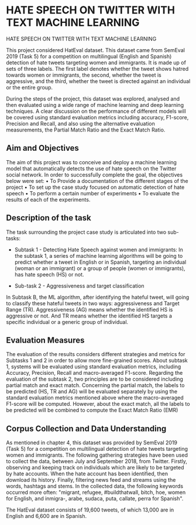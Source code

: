 # HATE SPEECH ON TWITTER WITH TEXT MACHINE LEARNING
 HATE SPEECH ON TWITTER WITH TEXT MACHINE LEARNING

This project considered HatEval dataset. This dataset came from SemEval 2019 (Task 5) for a competition on multilingual (English and Spanish) detection of hate tweets targeting women and immigrants. It is made up of sets of three labels. The first label denotes whether the tweet shows hatred towards women or immigrants, the second, whether the tweet is aggressive, and the third, whether the tweet is directed against an individual or the entire group.

During the steps of the project, this dataset was explored, analysed and then evaluated using a wide range of machine learning and deep learning techniques.
A clear discussion on the performance of different models will be covered using standard evaluation metrics including accuracy, F1-score, Precision and Recall, and also using the alternative evaluation measurements, the Partial Match Ratio and the Exact Match Ratio.

## Aim and Objectives

The aim of this project was to conceive and deploy a machine learning model that automatically detects the use of hate speech on the Twitter social network.
In order to successfully complete the goal, the objectives below were set:
•	To Provide a documentation of the different stages of the project
•	To set up the case study focused on automatic detection of hate speech
•	To perform a certain number of experiments
•	To evaluate the results of each of the experiments.

## Description of the task
The task surrounding the project case study is articulated into two sub-tasks:
- Subtask 1 - Detecting Hate Speech against women and immigrants:
In the subtask 1, a series of machine learning algorithms will be going to predict whether a tweet in English or in Spanish, targeting an individual (woman or an immigrant) or a group of people (women or immigrants), has hate speech (HS) or not.

- Sub-task 2 - Aggressiveness and target classification

In Subtask B, the ML algorithm, after identifying the hateful tweet, will going to classify these hateful tweets in two ways: aggressiveness and Target Range (TR). Aggressiveness (AG) means whether the identified HS is aggressive or not. And TR means whether the identified HS targets a specific individual or a generic group of individual.

## Evaluation Measures

The evaluation of the results considers different strategies and metrics for Subtasks 1 and 2 in order to allow more fine-grained scores.
About subtask 1, systems will be evaluated using standard evaluation metrics, including Accuracy, Precision, Recall and macro-averaged F1-score.
Regarding the evaluation of the subtask 2, two principles are to be considered including partial match and exact match. Concerning the partial match, the labels to be predicted (HS, TR and AG) will be evaluated separately by using the standard evaluation metrics mentioned above where the macro-averaged F1-score will be computed.
However, about the exact match, all the labels to be predicted will be combined to compute the Exact Match Ratio (EMR)

## Corpus Collection and Data Understanding

As mentioned in chapter 4, this dataset was provided by SemEval 2019 (Task 5) for a competition on multilingual detection of hate tweets targeting women and immigrants. The following gathering strategies have been used to collect the data, between July and September 2018, from Twitter.
Firstly, observing and keeping track on individuals which are likely to be targeted by hate accounts. When the hate account has been identified, then download its history.
Finally, filtering news feed and streams using the words, hashtags and stems. In the collected data, the following keywords occurred more often: 
"migrant, refugee, #buildthatwall, bitch, hoe, women for English, and inmigra-, arabe, sudaca, puta, callate, perra for Spanish".

The HatEval dataset consists of 19,600 tweets, of which 13,000 are in English and 6,600 are in Spanish.





